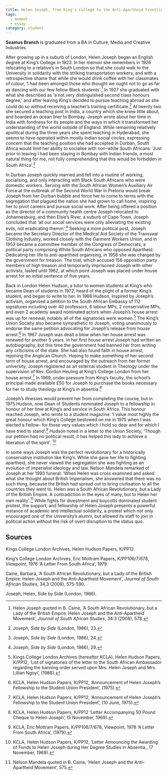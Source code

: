 ```yaml
---
title: Helen Joseph, from King's College to the Anti-Apartheid Frontlines
tags:
  - moment
  - essay
category: student
---
```

**Seamus Branch** is graduated from a BA in Culture, Media and Creative Industries

After growing up in a suburb of London, Helen Joseph began an English degree at King’s College in 1923. In her memoir she remembers in 1926 relocating to a relative’s in South London so that she could walk to the University in solidarity with the striking transportation workers, and with a retrospective shame that while she would drink coffee with her classmates of colour, ‘I had been amongst those who thought we ought not to go as far as dancing with our few fellow Black students'.[^1] In 1927 she graduated with what she described as ‘a not very distinguished second class honours degree,’ and after leaving King’s decided to pursue teaching abroad as she could do so without receiving a teacher’s training certificate.[^2] At twenty two she secured a teaching post in India, a country which she knew little about, and boarded an ocean liner to Bombay. Joseph wrote about her time in India with fondness for its people and the ways in which it transformed her understanding of the world outside of England. While remaining relatively apolitical during the three years she spent teaching in Hyderabad, she seems to have operated within mostly Indian social circles, expressing concern that the teaching position she had accepted in Durban, South Africa would limit her ability to socialise with non-white South Africans: ‘Just prior to leaving I had been staying in Bombay with Indian friends, a most natural thing for me, not fully comprehending that this would be forbidden in South Africa’.[^3]

In Durban Joseph quickly married and fell into a routine of working, socialising, and only interacting with Black South Africans who were domestic workers. Serving with the South African Women’s Auxiliary Air Force at the outbreak of the Second World War in Pretoria would break Joseph from her Durban bubble and force her to come to terms with the segregation that plagued the nation she had grown to call home, inspiring her to pivot careers and pursue social work. After being offered a position as the director of a community health centre Joseph relocated to Johannesburg, and then Elsie’s River, a suburb of Cape Town, Joseph concluded that ‘all our social services were only alleviating the existing evils, not eradicating themm'.[^4] Seeking a more political post, Joseph became the Secretary Director of the Medical Aid Society of the Transvaal Clothing Industry, worked closely with the Garment Workers Union, and in 1953 became a committee member of the Congress of Democrats, a political party comprising White South Africans who opposed Apartheid. Dedicating her life to anti-apartheid organising, in 1956 she was charged by the government for treason. The trial, which accused 156 opposition party members of high treason and temporarily imprisoned Joseph with other activists, lasted until 1962, at which point Joseph was placed under house arrest for an initial sentence of five years.

Back in London Helen Hudson, a tutor to women students at King’s who became Dean of students in 1972, heard of the plight of a former King’s student, and began to write to her. In 1968 Hudson, inspired by Joseph’s activism, organised a petition to the South African Embassy of 112 signatures including over 40 professors, 6 labour MPs, 2 conservative MPs, and even 2 academy award nominated actors when Joseph’s house arrest was up for renewal, notably all of the signatories were women.[^5] The King’s Union Society also became sympathetic to Joseph, voting unanimously to endorse the same petition advocating for Joseph’s release from house arrest.[^6] In 1967 Joseph was dealt a blow when her house arrest was renewed for another 5 years. In her first house arrest Joseph had written an autobiography, but this time the government had banned her from writing any criticisms of the state. She had also found faith in house arrest, rejoining the Anglican Church. Hoping to make something of her second term of house arrest, and encouraged by the outreach from her former university, Joseph registered as an external student in Theology under the supervision of Rev. Gordon Heuling at King’s College London from her house arrest.[^7] In 1969, under pressure from King’s faculty,  the school’s principal made available £50 for Joseph to purchase the books necessary for her to study theology at King’s in absentia.[^8]

Joseph’s illnesses would prevent her from completing the course, but in 1975 Hudson, now Dean of Students nominated Joseph to a fellowship in honour of her time at King’s and service in South Africa. This honour reached Joseph, who wrote to a student magazine: ‘I value most highly the great honour which King’s College bestowed on me in 1975 when I was elected a Fellow- for those very values which I hold so dear and for which I have tried to stand'.[^9] Hudson noted in a letter to the Union Society, ‘Though our petition had no political result, it has helped this lady to achieve a liberation of the spirit’. [^10]

In some ways Joseph was the perfect revolutionary for a historically conservative institution like King’s. While she gave her life to fighting apartheid, she never viewed the segregation she was fighting as an evolution of imperialist ideology and law. Nelson Mandela remarked of Joseph at her 1993 funeral: ‘When Helen was cross examined and asked what she thought about British Imperialism, she answered that there was no such thing, because the British had spread out to bring civilisation to all the countries they went to. Helen was a South African Revolutionary, but a Lady of the British Empire. A contradiction in the eyes of many, but to Helen her own reality'.[^11] While fights for divestment and boycotts dominated student protest, the support, and fellowship of Helen Joseph presents a powerful instance of academic and intellectual solidarity, a protest which not only encouraged one of the University’s alumni, but allowed its staff to join in political action without the risk of overt disruption to the status quo.

## Sources

Kings College London Archives, Helen Hudson Papers, K/PP12.

King’s College London Archives, Eric Mottram Papers, K/PP106/7/678, _Viewpoint_, 1976 ‘A Letter From South Africa’, 1979.

Caine, Barbara, ‘A South African Revolutionary, but a Lady of the British Empire: Helen Joseph and the Anti-Apartheid Movement’, _Journal of South African Studies_, 34,3 (2008), 575-590.

Joseph, Helen, Side by Side (London, 1986).

[^1]: Helen Joseph quoted in B. Caine, ‘A South African Revolutionary, but a Lady of the British Empire: Helen Joseph and the Anti-Apartheid Movement’, _Journal of South African Studies_, 34:3 (2008), 578.
[^2]: Joseph, _Side by Side_ (London, 1986), 23.
[^3]: Joseph, _Side by Side_ (London, 1986), 24.
[^4]: Joseph, _Side by Side_ (London, 1986), 29.
[^5]: Kings College London Archives (hereafter KCLA), Helen Hudson Papers, K/PP12, ‘List of signatories of the letter to the South African Ambassador regarding the banning order served upon Mrs. Helen Joseph and Mrs. Lillian Ngoyi’, (1986).
[^6]: KCLA, Helen Hudson Papers, K/PP12, ‘Announcement of Helen Joseph’s Fellowship to the Student Union President’, (1975).
[^7]: KCLA, Helen Hudson Papers, K/PP12, ‘Announcement of Helen Joseph’s Fellowship to the Student Union President’, (10 June, 1975).
[^8]: KCLA, Helen Hudson Papers, K/PP12 ‘Letter Accompanying 50 Pound Cheque to Helen Joseph’, (5 November, 1969).
[^9]: KCLA, Eric Mottram Papers, K/PP106/7/678, Viewpoint, 1976 ‘A Letter From South Africa’, (1979).
[^10]: KCLA, Helen Hudson Papers, K/PP12, ‘Letter Announcing the Awarding of Funds to Helen Joseph during Her Degree Studies in Absentia., (7 November, 1969).
[^11]: Nelson Mandela quoted in B. Caine, ’Helen Joseph and the Anti-Apartheid Movement’, 575.
